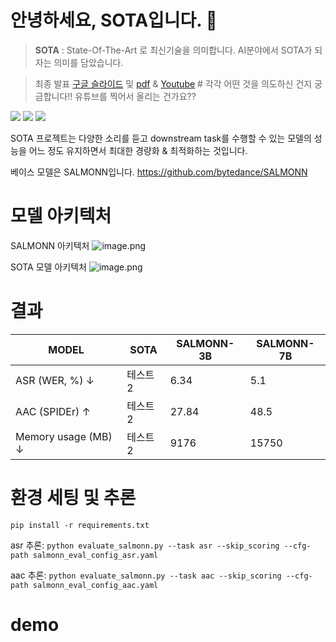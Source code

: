 # 안녕하세요, SOTA입니다. 👋
> **SOTA** : State-Of-The-Art 로 최신기술을 의미합니다. AI분야에서 SOTA가 되자는 의미를 담았습니다.

> 최종 발표 [구글 슬라이드]() 및 [pdf]() & [Youtube]() # 각각 어떤 것을 의도하신 건지 궁금합니다!! 유튜브를 찍어서 올리는 건가요??
> 
<img src="https://img.shields.io/badge/Python-3776AB?style=for-the-badge&logo=Python&logoColor=white"> <img src="https://img.shields.io/badge/Jupyter-F37626?style=for-the-badge&logo=Jupyter&logoColor=white"> <img src="https://img.shields.io/badge/PyTorch-EE4C2C?style=for-the-badge&logo=PyTorch&logoColor=white">

SOTA 프로젝트는 다양한 소리를 듣고 downstream task를 수행할 수 있는 모델의 성능을 어느 정도 유지하면서 최대한 경량화 & 최적화하는 것입니다. 

베이스 모델은 SALMONN입니다. https://github.com/bytedance/SALMONN

# 모델 아키텍처
SALMONN 아키텍처
![image.png](attachment:84cb8c6b-4465-4f22-8031-d5646d8722d1:image.png)

SOTA 모델 아키텍처
![image.png](attachment:a49e33a5-e719-461e-ba8b-2fa6b014135e:image.png)

# 결과
|MODEL|SOTA|SALMONN-3B|SALMONN-7B|
|------|---|---|---|
|ASR (WER, %) ↓|테스트2|	6.34|5.1|
|AAC (SPIDEr) ↑|테스트2|27.84|48.5|
|Memory usage (MB) ↓|테스트2|9176|15750|



# 환경 세팅 및 추론
`pip install -r requirements.txt`

asr 추론: `python evaluate_salmonn.py --task asr --skip_scoring --cfg-path salmonn_eval_config_asr.yaml`

aac 추론: `python evaluate_salmonn.py --task aac --skip_scoring --cfg-path salmonn_eval_config_aac.yaml`

# demo

